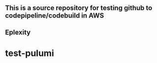 ## This is a source repository for testing github to codepipeline/codebuild in AWS
##
## Eplexity
##
# test-pulumi


